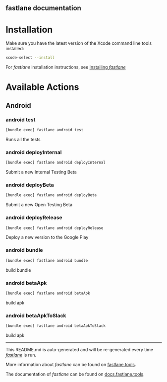 fastlane documentation
----

# Installation

Make sure you have the latest version of the Xcode command line tools installed:

```sh
xcode-select --install
```

For _fastlane_ installation instructions, see [Installing _fastlane_](https://docs.fastlane.tools/#installing-fastlane)

# Available Actions

## Android

### android test

```sh
[bundle exec] fastlane android test
```

Runs all the tests

### android deployInternal

```sh
[bundle exec] fastlane android deployInternal
```

Submit a new Internal Testing Beta

### android deployBeta

```sh
[bundle exec] fastlane android deployBeta
```

Submit a new Open Testing Beta

### android deployRelease

```sh
[bundle exec] fastlane android deployRelease
```

Deploy a new version to the Google Play

### android bundle

```sh
[bundle exec] fastlane android bundle
```

build bundle

### android betaApk

```sh
[bundle exec] fastlane android betaApk
```

build apk

### android betaApkToSlack

```sh
[bundle exec] fastlane android betaApkToSlack
```

build apk

----

This README.md is auto-generated and will be re-generated every time [_fastlane_](https://fastlane.tools) is run.

More information about _fastlane_ can be found on [fastlane.tools](https://fastlane.tools).

The documentation of _fastlane_ can be found on [docs.fastlane.tools](https://docs.fastlane.tools).
